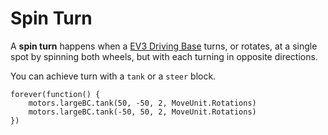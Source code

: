 # Spin Turn

A **spin turn** happens when a [EV3 Driving Base](https://le-www-live-s.legocdn.com/sc/media/lessons/mindstorms-ev3/building-instructions/ev3-rem-driving-base-79bebfc16bd491186ea9c9069842155e.pdf) turns, or rotates, at a single spot by spinning both wheels, but with each turning in opposite directions.

You can achieve turn with a ``tank`` or a ``steer`` block.

```blocks
forever(function() {
    motors.largeBC.tank(50, -50, 2, MoveUnit.Rotations)
    motors.largeBC.tank(-50, 50, 2, MoveUnit.Rotations)
})
```